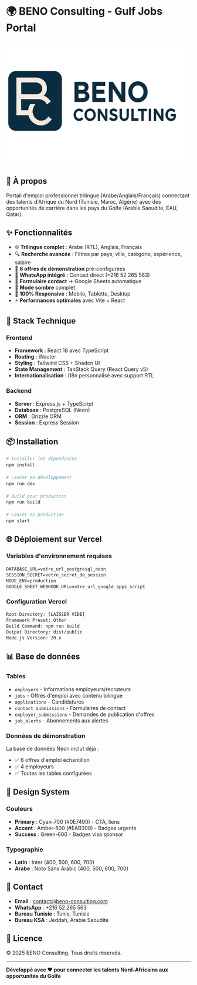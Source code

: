 # 🌍 BENO Consulting - Gulf Jobs Portal

![BENO Consulting](attached_assets/e6a7b1df-8f39-4d71-be94-25c86eed6781_removalai_preview_1761119121046.png)

## 🎯 À propos

Portail d'emploi professionnel trilingue (Arabe/Anglais/Français) connectant des talents d'Afrique du Nord (Tunisie, Maroc, Algérie) avec des opportunités de carrière dans les pays du Golfe (Arabie Saoudite, EAU, Qatar).

## ✨ Fonctionnalités

- 🌐 **Trilingue complet** : Arabe (RTL), Anglais, Français
- 🔍 **Recherche avancée** : Filtres par pays, ville, catégorie, expérience, salaire
- 💼 **6 offres de démonstration** pré-configurées
- 📱 **WhatsApp intégré** : Contact direct (+216 52 265 563)
- 📧 **Formulaire contact** → Google Sheets automatique
- 🌙 **Mode sombre** complet
- 📱 **100% Responsive** : Mobile, Tablette, Desktop
- ⚡ **Performances optimales** avec Vite + React

## 🚀 Stack Technique

### Frontend
- **Framework** : React 18 avec TypeScript
- **Routing** : Wouter
- **Styling** : Tailwind CSS + Shadcn UI
- **State Management** : TanStack Query (React Query v5)
- **Internationalisation** : i18n personnalisé avec support RTL

### Backend
- **Server** : Express.js + TypeScript
- **Database** : PostgreSQL (Neon)
- **ORM** : Drizzle ORM
- **Session** : Express Session

## 📦 Installation

```bash
# Installer les dépendances
npm install

# Lancer en développement
npm run dev

# Build pour production
npm run build

# Lancer en production
npm start
```

## 🌐 Déploiement sur Vercel

### Variables d'environnement requises

```env
DATABASE_URL=votre_url_postgresql_neon
SESSION_SECRET=votre_secret_de_session
NODE_ENV=production
GOOGLE_SHEET_WEBHOOK_URL=votre_url_google_apps_script
```

### Configuration Vercel

```
Root Directory: [LAISSER VIDE]
Framework Preset: Other
Build Command: npm run build
Output Directory: dist/public
Node.js Version: 20.x
```

## 📊 Base de données

### Tables
- `employers` - Informations employeurs/recruteurs
- `jobs` - Offres d'emploi avec contenu bilingue
- `applications` - Candidatures
- `contact_submissions` - Formulaires de contact
- `employer_submissions` - Demandes de publication d'offres
- `job_alerts` - Abonnements aux alertes

### Données de démonstration

La base de données Neon inclut déjà :
- ✅ 6 offres d'emploi échantillon
- ✅ 4 employeurs
- ✅ Toutes les tables configurées

## 🎨 Design System

### Couleurs
- **Primary** : Cyan-700 (#0E7490) - CTA, liens
- **Accent** : Amber-500 (#EAB308) - Badges urgents
- **Success** : Green-600 - Badges visa sponsor

### Typographie
- **Latin** : Inter (400, 500, 600, 700)
- **Arabe** : Noto Sans Arabic (400, 500, 600, 700)

## 📱 Contact

- **Email** : contact@beno-consulting.com
- **WhatsApp** : +216 52 265 563
- **Bureau Tunisie** : Tunis, Tunisie
- **Bureau KSA** : Jeddah, Arabie Saoudite

## 📄 Licence

© 2025 BENO Consulting. Tous droits réservés.

---

**Développé avec ❤️ pour connecter les talents Nord-Africains aux opportunités du Golfe**
